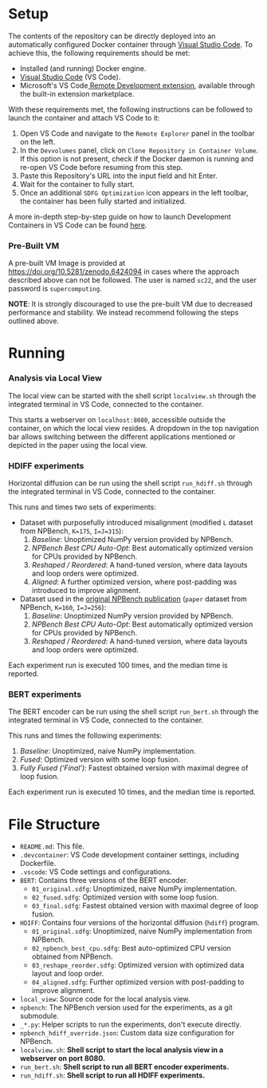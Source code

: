 # Setup

The contents of the repository can be directly deployed into an automatically
configured Docker container through
[Visual Studio Code](https://code.visualstudio.com/).
To achieve this, the following requirements should be met:

- Installed (and running) Docker engine.
- [Visual Studio Code](https://code.visualstudio.com/) (VS Code).
- Microsoft's VS Code[
  Remote Development extension](https://marketplace.visualstudio.com/items?itemName=ms-vscode-remote.vscode-remote-extensionpack),
  available through the built-in extension marketplace.

With these requirements met, the following instructions can be followed to
launch the container and attach VS Code to it:

1. Open VS Code and navigate to the `Remote Explorer` panel in the
   toolbar on the left.
2. In the `Devvolumes` panel, click on `Clone Repository in Container Volume`.
   If this option is not present, check if the Docker daemon is running and
   re-open VS Code before resuming from this step.
3. Paste this Repository's URL into the input field and hit Enter.
4. Wait for the container to fully start.
5. Once an additional `SDFG Optimization` icon appears in the left toolbar,
   the container has been fully started and initialized.

A more in-depth step-by-step guide on how to launch Development Containers in
VS Code can be found [here](https://code.visualstudio.com/docs/remote/containers#_quick-start-open-a-git-repository-or-github-pr-in-an-isolated-container-volume).

### Pre-Built VM

A pre-built VM Image is provided at https://doi.org/10.5281/zenodo.6424094 in
cases where the approach described above can not be followed. The user is named
`sc22`, and the user password is `supercomputing`.

**NOTE**: It is strongly discouraged to use the pre-built VM due to decreased
performance and stability. We instead recommend following the steps outlined
above.

# Running

### Analysis via Local View

The local view can be started with the shell script `localview.sh` through the
integrated terminal in VS Code, connected to the container.

This starts a
webserver on `localhost:8080`, accessible outside the container, on which
the local view resides. A dropdown in the top navigation bar allows switching
between the different applications mentioned or depicted in the paper using the
local view.

### HDIFF experiments

Horizontal diffusion can be run using the shell script `run_hdiff.sh` through
the integrated terminal in VS Code, connected to the container.

This runs and times two sets of experiments:

- Dataset with purposefully introduced misalignment (modified `L` dataset from
  NPBench, `K=175`, `I=J=315`):
  1. *Baseline*: Unoptimized NumPy version provided by NPBench.
  2. *NPBench Best CPU Auto-Opt*: Best automatically optimized version for CPUs
  provided by NPBench.
  3. *Reshaped / Reordered*: A hand-tuned version, where data layouts and loop orders
  were optimized.
  4. *Aligned*: A further optimized version, where post-padding was introduced to
  improve alignment.
- Dataset used in the [original NPBench publication](https://doi.org/10.1145/3447818.3460360)
  (`paper` dataset from NPBench, `K=160`, `I=J=256`):
  1. *Baseline*: Unoptimized NumPy version provided by NPBench.
  2. *NPBench Best CPU Auto-Opt*: Best automatically optimized version for CPUs
  provided by NPBench.
  3. *Reshaped / Reordered*: A hand-tuned version, where data layouts and loop orders
  were optimized.

Each experiment run is executed 100 times, and the median time is reported.

### BERT experiments

The BERT encoder can be run using the shell script `run_bert.sh` through
the integrated terminal in VS Code, connected to the container.

This runs and times the following experiments:
1. *Baseline*: Unoptimized, naive NumPy implementation.
2. *Fused*: Optimized version with some loop fusion.
2. *Fully Fused ('Final')*: Fastest obtained version with maximal degree of loop fusion.

Each experiment run is executed 10 times, and the median time is reported.

# File Structure

- `README.md`: This file.
- `.devcontainer`: VS Code development container settings, including Dockerfile.
- `.vscode`: VS Code settings and configurations.
- `BERT`: Contains three versions of the BERT encoder.
  - `01_original.sdfg`: Unoptimized, naive NumPy implementation.
  - `02_fused.sdfg`: Optimized version with some loop fusion.
  - `03_final.sdfg`: Fastest obtained version with maximal degree of loop fusion.
- `HDIFF`: Contains four versions of the horizontal diffusion (`hdiff`) program.
  - `01_original.sdfg`: Unoptimized, naive NumPy implementation from NPBench.
  - `02_npbench_best_cpu.sdfg`: Best auto-optimized CPU version obtained from NPBench.
  - `03_reshape_reorder.sdfg`: Optimized version with optimized data layout and loop order.
  - `04_aligned.sdfg`: Further optimized version with post-padding to improve alignment.
- `local_view`: Source code for the local analysis view.
- `npbench`: The NPBench version used for the experiments, as a git submodule.
- `_*.py`: Helper scripts to run the experiments, don't execute directly.
- `npbench_hdiff_override.json`: Custom data size configuration for NPBench.
- `localview.sh`: **Shell script to start the local analysis view in a webserver on port 8080.**
- `run_bert.sh`: **Shell script to run all BERT encoder experiments.**
- `run_hdiff.sh`: **Shell script to run all HDIFF experiments.**

